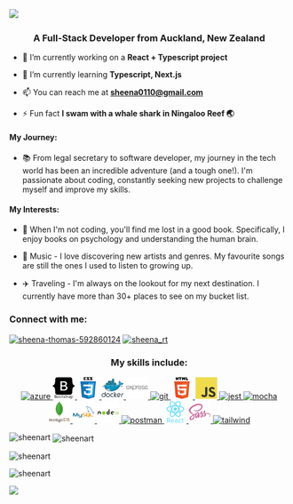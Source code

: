 <img src="https://readme-typing-svg.demolab.com?font=Bree+Serif&size=28&duration=4000&pause=500&color=C1375DEB&background=FCFCFF00&center=true&multiline=true&width=435&height=100&lines=Hello%2C+I'm+Sheena 👋+;Welcome+to+my+Github!"/>
<h3 align="center">A Full-Stack Developer from Auckland, New Zealand</h3>

- 🔭 I’m currently working on a **React + Typescript project**

- 🌱 I’m currently learning **Typescript, Next.js**

- 📫 You can reach me at **sheena0110@gmail.com**

- ⚡ Fun fact **I swam with a whale shark in Ningaloo Reef 🌏**

#### My Journey:

- 📚 From legal secretary to software developer, my journey in the tech world has been an incredible adventure (and a tough one!). I'm passionate about coding, constantly seeking new projects to challenge myself and improve my skills.

#### My Interests:

- 📖 When I'm not coding, you'll find me lost in a good book. Specifically, I enjoy books on psychology and understanding the human brain.

- 🎵 Music - I love discovering new artists and genres. My favourite songs are still the ones I used to listen to growing up.

- ✈️ Traveling - I'm always on the lookout for my next destination. I currently have more than 30+ places to see on my bucket list.

<h3 align="left">Connect with me:</h3>
<p align="left">
<a href="https://linkedin.com/in/sheena-thomas-592860124" target="blank"><img align="center" src="https://raw.githubusercontent.com/rahuldkjain/github-profile-readme-generator/master/src/images/icons/Social/linked-in-alt.svg" alt="sheena-thomas-592860124" height="30" width="40" /></a>
<a href="https://instagram.com/sheena_rt" target="blank"><img align="center" src="https://raw.githubusercontent.com/rahuldkjain/github-profile-readme-generator/master/src/images/icons/Social/instagram.svg" alt="sheena_rt" height="30" width="40" /></a>
</p>

<h3 align="center">My skills include:</h3>
<p align="center"> <a href="https://azure.microsoft.com/en-in/" target="_blank" rel="noreferrer"> <img src="https://www.vectorlogo.zone/logos/microsoft_azure/microsoft_azure-icon.svg" alt="azure" width="40" height="40"/> </a> <a href="https://getbootstrap.com" target="_blank" rel="noreferrer"> <img src="https://raw.githubusercontent.com/devicons/devicon/master/icons/bootstrap/bootstrap-plain-wordmark.svg" alt="bootstrap" width="40" height="40"/> </a> <a href="https://www.w3schools.com/css/" target="_blank" rel="noreferrer"> <img src="https://raw.githubusercontent.com/devicons/devicon/master/icons/css3/css3-original-wordmark.svg" alt="css3" width="40" height="40"/> </a> <a href="https://www.docker.com/" target="_blank" rel="noreferrer"> <img src="https://raw.githubusercontent.com/devicons/devicon/master/icons/docker/docker-original-wordmark.svg" alt="docker" width="40" height="40"/> </a> <a href="https://expressjs.com" target="_blank" rel="noreferrer"> <img src="https://raw.githubusercontent.com/devicons/devicon/master/icons/express/express-original-wordmark.svg" alt="express" width="40" height="40"/> </a> <a href="https://git-scm.com/" target="_blank" rel="noreferrer"> <img src="https://www.vectorlogo.zone/logos/git-scm/git-scm-icon.svg" alt="git" width="40" height="40"/> </a> <a href="https://www.w3.org/html/" target="_blank" rel="noreferrer"> <img src="https://raw.githubusercontent.com/devicons/devicon/master/icons/html5/html5-original-wordmark.svg" alt="html5" width="40" height="40"/> </a> <a href="https://developer.mozilla.org/en-US/docs/Web/JavaScript" target="_blank" rel="noreferrer"> <img src="https://raw.githubusercontent.com/devicons/devicon/master/icons/javascript/javascript-original.svg" alt="javascript" width="40" height="40"/> </a> <a href="https://jestjs.io" target="_blank" rel="noreferrer"> <img src="https://www.vectorlogo.zone/logos/jestjsio/jestjsio-icon.svg" alt="jest" width="40" height="40"/> </a> <a href="https://mochajs.org" target="_blank" rel="noreferrer"> <img src="https://www.vectorlogo.zone/logos/mochajs/mochajs-icon.svg" alt="mocha" width="40" height="40"/> </a> <a href="https://www.mongodb.com/" target="_blank" rel="noreferrer"> <img src="https://raw.githubusercontent.com/devicons/devicon/master/icons/mongodb/mongodb-original-wordmark.svg" alt="mongodb" width="40" height="40"/> </a> <a href="https://www.mysql.com/" target="_blank" rel="noreferrer"> <img src="https://raw.githubusercontent.com/devicons/devicon/master/icons/mysql/mysql-original-wordmark.svg" alt="mysql" width="40" height="40"/> </a> <a href="https://nodejs.org" target="_blank" rel="noreferrer"> <img src="https://raw.githubusercontent.com/devicons/devicon/master/icons/nodejs/nodejs-original-wordmark.svg" alt="nodejs" width="40" height="40"/> </a> <a href="https://postman.com" target="_blank" rel="noreferrer"> <img src="https://www.vectorlogo.zone/logos/getpostman/getpostman-icon.svg" alt="postman" width="40" height="40"/> </a> <a href="https://reactjs.org/" target="_blank" rel="noreferrer"> <img src="https://raw.githubusercontent.com/devicons/devicon/master/icons/react/react-original-wordmark.svg" alt="react" width="40" height="40"/> </a> <a href="https://sass-lang.com" target="_blank" rel="noreferrer"> <img src="https://raw.githubusercontent.com/devicons/devicon/master/icons/sass/sass-original.svg" alt="sass" width="40" height="40"/> </a> <a href="https://tailwindcss.com/" target="_blank" rel="noreferrer"> <img src="https://www.vectorlogo.zone/logos/tailwindcss/tailwindcss-icon.svg" alt="tailwind" width="40" height="40"/> </a> </p>

<p><img align="left" src="https://github-readme-stats.vercel.app/api/top-langs?username=sheenart&show_icons=true&locale=en&layout=compact" alt="sheenart" /></p>

<p>&nbsp;<img align="center" src="https://github-readme-stats.vercel.app/api?username=sheenart&show_icons=true&locale=en" alt="sheenart" /></p>

<p><img align="center" src="https://github-readme-streak-stats.herokuapp.com/?user=sheenart&" alt="sheenart" /></p>

<p align="left"> <img src="https://komarev.com/ghpvc/?username=sheenart&label=Profile%20views&color=0e75b6&style=flat" alt="sheenart" /> </p>

<img src="https://api.accredible.com/v1/frontend/credential_website_embed_image/certificate/79166261"/>
